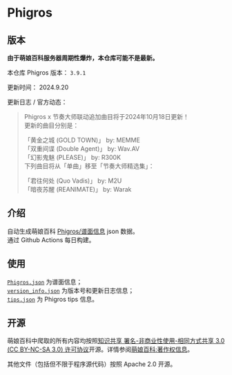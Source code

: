 # Phigros

## 版本

**由于萌娘百科服务器周期性爆炸，本仓库可能不是最新。**

本仓库 Phigros 版本： <!-- begin Phigros version --> `3.9.1` <!-- end Phigros version -->

更新时间： <!-- begin Phigros time --> 2024.9.20 <!-- end Phigros time -->

更新日志 / 官方动态：
<!-- begin Phigros log -->
> Phigros x 节奏大师联动追加曲目将于2024年10月18日更新！  
> 更新的曲目分别是：  
>   
> 「黄金之城 (GOLD TOWN)」 by: MEMME  
> 「双重间谍 (Double Agent)」 by: Wav.AV  
> 「幻影鬼魅 (PLEASE)」 by: R300K  
> 下列曲目将从「单曲」移至「节奏大师精选集」：  
>   
> 「君往何处 (Quo Vadis)」 by: M2U  
> 「暗夜苏醒 (REANIMATE)」 by: Warak  
<!-- end Phigros log -->

## 介绍

自动生成萌娘百科 [Phigros/谱面信息](https://mzh.moegirl.org.cn/Phigros/谱面信息) json 数据。  
通过 Github Actions 每日构建。

## 使用

[`Phigros.json`](https://ssmzhn.github.io/Phigros/Phigros.json) 为谱面信息；  
[`version_info.json`](https://ssmzhn.github.io/Phigros/version_info.json) 为版本号和更新日志信息；  
[`tips.json`](https://ssmzhn.github.io/Phigros/tips.json) 为 Phigros tips 信息。

## 开源
萌娘百科中爬取的所有内容均按照[知识共享 署名-非商业性使用-相同方式共享 3.0 (CC BY-NC-SA 3.0) 许可协议](https://creativecommons.org/licenses/by-nc-sa/3.0/cn/)开源。详情参阅[萌娘百科:著作权信息](https://mzh.moegirl.org.cn/%E8%90%8C%E5%A8%98%E7%99%BE%E7%A7%91:%E8%91%97%E4%BD%9C%E6%9D%83%E4%BF%A1%E6%81%AF)。

其他文件（包括但不限于程序源代码）按照 Apache 2.0 开源。
